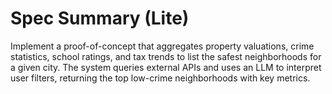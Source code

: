# Spec Summary (Lite)

Implement a proof-of-concept that aggregates property valuations, crime statistics, school ratings, and tax trends to list the safest neighborhoods for a given city. The system queries external APIs and uses an LLM to interpret user filters, returning the top low-crime neighborhoods with key metrics.
